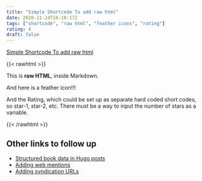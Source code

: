 ```yaml
---
title: "Simple Shortcode To add raw html"
date: 2020-11-24T16:10:17Z
tags: ["shortcode", "raw html", "feather icons", "rating"]
rating: 4
draft: false
---
```

[Simple Shortcode To add raw html](https://anaulin.org/blog/hugo-raw-html-shortcode/)

{{< rawhtml >}}
  <p class="speshal-fancy-custom">
    This is <strong>raw HTML</strong>, inside Markdown.
  </p>
  <p>And here is a feather icon!!! <i data-feather="home"></i></p>
  <p>And the Rating, which could be set up as separate hard coded short codes, so star-1, star-2, etc. There must be a way to input the number of stars as a variable.</p>
  <p>
  <i style="fill: red;" data-feather="star"></i>
  <i style="fill: red;" data-feather="star"></i>
  <i style="fill: red;" data-feather="star"></i>
  <i style="fill: red;" data-feather="star"></i>
  <i style="fill: none;" data-feather="star"></i>
  </p>
{{< /rawhtml >}}

## Other links to follow up

* [Structured book data in Hugo posts](https://anaulin.org/blog/structured-book-data-in-hugo-posts/)
* [Adding web mentions](https://anaulin.org/blog/adding-webmentions/)
* [Adding syndication URLs](https://anaulin.org/blog/adding-syndication-urls/)